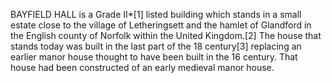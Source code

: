 BAYFIELD HALL is a Grade II*[1] listed building which stands in a small estate close to the village of Letheringsett and the hamlet of Glandford in the English county of Norfolk within the United Kingdom.[2] The house that stands today was built in the last part of the 18 century[3] replacing an earlier manor house thought to have been built in the 16 century. That house had been constructed of an early medieval manor house.
